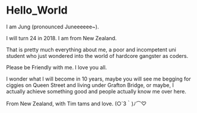 # Hello_World

I am Jung (pronounced Juneeeeee~). 

I will turn 24 in 2018. I am from New Zealand. 

That is pretty much everything about me, a poor and incompetent uni student who just wondered into the world of hardcore gangster as coders.

Please be Friendly with me. I love you all. 

I wonder what I will become in 10 years, maybe you will see me begging for ciggies on Queen Street and living under Grafton Bridge, or maybe, I actually achieve something good and people actually know me over here. 

From New Zealand, with Tim tams and love. (○´3｀)ﾉ⌒♡
